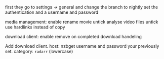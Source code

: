 first they go to settings -> general and change the branch to nightly
set the authentication and a username and password




media management:
enable rename movie
untick analyse video files 
untick use hardlinks instead of copy

download client:
enable remove on completed download handeling

Add download client. 
host: nzbget
username and password your previously set.
category: `radarr` (lowercase)